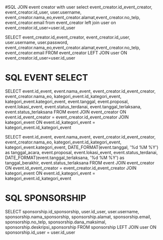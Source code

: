 #SQL JOIN event creator with user
select event_creator.id_event_creator, event_creator.id_user, user.username, event_creator.nama_eo,event_creator.alamat,event_creator.no_telp, event_creator.email
from event_creator left join user
on event_creator.id_user=user.id_user

SELECT event_creator.id_event_creator, event_creator.id_user, user.username, user.password, event_creator.nama_eo,event_creator.alamat,event_creator.no_telp, event_creator.email
FROM event_creator LEFT JOIN user
ON event_creator.id_user=user.id_user


# SQL EVENT SELECT
SELECT event.id_event, event.nama_event, event_creator.id_event_creator, event_creator.nama_eo, kategori_event.id_kategori_event, kategori_event.kategori_event, event.tanggal, event.proposal, event.lokasi_event, event.status_terdanai, event.tanggal_terlaksana, event.status_terlaksana
FROM event
JOIN event_creator ON event.id_event_creator = event_creator.id_event_creator
JOIN kategori_event ON event.id_kategori_event = kategori_event.id_kategori_event

SELECT event.id_event, event.nama_event, event_creator.id_event_creator, event_creator.nama_eo, kategori_event.id_kategori_event, kategori_event.kategori_event, DATE_FORMAT(event.tanggal, '%d %M %Y') as tanggal_acara, event.proposal, event.lokasi_event, event.status_terdanai, DATE_FORMAT(event.tanggal_terlaksana, '%d %M %Y') as tanggal_berakhir, event.status_terlaksana
FROM event
JOIN event_creator ON event.id_event_creator = event_creator.id_event_creator
JOIN kategori_event ON event.id_kategori_event = kategori_event.id_kategori_event

# SQL SPONSORSHIP

SELECT sponsorship.id_sponsorship, user.id_user, user.username, sponsorship.nama_sponsorship, sponsorship.alamat, sponsorship.email, 
sponsorship.no_telp, sponsorship.dana_maksimal, sponsorship.deskripsi_sponsorship
FROM sponsorship LEFT JOIN user
ON sponsorship.id_user = user.id_user